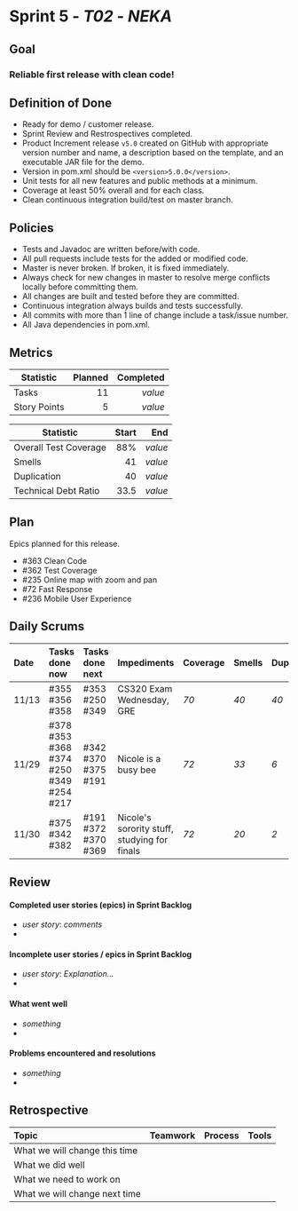 # Sprint 5 - *T02* - *NEKA*

## Goal

### Reliable first release with clean code!

## Definition of Done

* Ready for demo / customer release.
* Sprint Review and Restrospectives completed.
* Product Increment release `v5.0` created on GitHub with appropriate version number and name, a description based on the template, and an executable JAR file for the demo.
* Version in pom.xml should be `<version>5.0.0</version>`.
* Unit tests for all new features and public methods at a minimum.
* Coverage at least 50% overall and for each class.
* Clean continuous integration build/test on master branch.

## Policies

* Tests and Javadoc are written before/with code.  
* All pull requests include tests for the added or modified code.
* Master is never broken.  If broken, it is fixed immediately.
* Always check for new changes in master to resolve merge conflicts locally before committing them.
* All changes are built and tested before they are committed.
* Continuous integration always builds and tests successfully.
* All commits with more than 1 line of change include a task/issue number.
* All Java dependencies in pom.xml.


## Metrics

Statistic | Planned | Completed
--- | ---: | ---:
Tasks |  11  | *value* 
Story Points |  5  | *value* 


Statistic | Start | End
--- | ---: | ---:
Overall Test Coverage | 88% | *value* 
Smells | 41 | *value* 
Duplication | 40 | *value* 
Technical Debt Ratio | 33.5 | *value* 

## Plan

Epics planned for this release.

* #363 Clean Code
* #362 Test Coverage
* #235 Online map with zoom and pan
* #72 Fast Response
* #236 Mobile User Experience

## Daily Scrums

Date | Tasks done now | Tasks done next | Impediments | Coverage | Smells | Duplication | Technical Debt Ratio | Confidence
:--- | :--- | :--- | :--- | :--- | :--- | :--- | :--- | :---
11/13 | #355 #356 #358 | #353 #250 #349 | CS320 Exam Wednesday, GRE | *70* | *40* | *40* | *33.5* | Feeling great
11/29 | #378 #353 #368 #374 #250 #349 #254 #217 | #342 #370 #375 #191 | Nicole is a busy bee | *72* | *33* | *6* | *18.3* | Feeling good
11/30 | #375 #342 #382 | #191 #372 #370 #369 | Nicole's sorority stuff, studying for finals | *72* | *20* | *2* | *9.1* | Feeling lit

 

## Review

#### Completed user stories (epics) in Sprint Backlog 
* *user story*:  *comments*
* 

#### Incomplete user stories / epics in Sprint Backlog 
* *user story*: *Explanation...*
*

#### What went well
* *something*
*

#### Problems encountered and resolutions
* *something*
*

## Retrospective

Topic | Teamwork | Process | Tools
:--- | :--- | :--- | :---
What we will change this time |  |  | 
What we did well |  |  | 
What we need to work on |  |  |
What we will change next time |  |  | 

